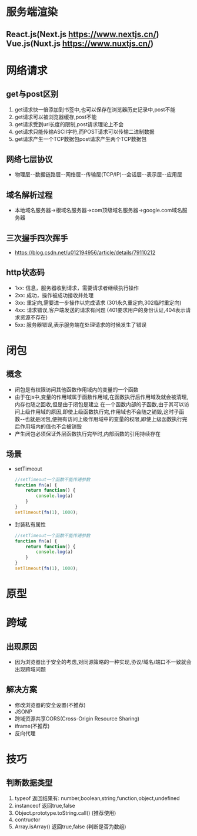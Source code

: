 # 服务端渲染 
## React.js(Next.js https://www.nextjs.cn/) Vue.js(Nuxt.js https://www.nuxtjs.cn/)
# 网络请求
 ## get与post区别
  1. get请求快一倍添加到书签中,也可以保存在浏览器历史记录中,post不能
  2. get请求可以被浏览器缓存,post不能
  3. get请求受到url长度的限制,post请求理论上不会
  4. get请求只能传输ASCII字符,而POST请求可以传输二进制数据
  5. get请求产生一个TCP数据包post请求产生两个TCP数据包
 ## 网络七层协议
  * 物理层--数据链路层--网络层--传输层(TCP/IP)--会话层--表示层--应用层
 ## 域名解析过程
  * 本地域名服务器->根域名服务器->com顶级域名服务器->google.com域名服务器
 ## 三次握手四次挥手
 * https://blog.csdn.net/u012194956/article/details/79110212
 ## http状态码
 * 1xx: 信息，服务器收到请求，需要请求者继续执行操作
 * 2xx: 成功，操作被成功接收并处理
 * 3xx: 重定向,需要进一步操作以完成请求 (301永久重定向,302临时重定向)
 * 4xx: 请求错误,客户端发送的请求有问题 (401要求用户的身份认证,404表示请求资源不存在)
 * 5xx: 服务器错误,表示服务端在处理请求的时候发生了错误
# 闭包
 ## 概念
  * 闭包是有权限访问其他函数作用域内的变量的一个函数
  * 由于在js中,变量的作用域属于函数作用域,在函数执行后作用域及就会被清理,内存也随之回收,但是由于闭包是建立
    在一个函数内部的子函数,由于其可以访问上级作用域的原因,即使上级函数执行完,作用域也不会随之销毁,这时子函
    数--也就是闭包,便拥有访问上级作用域中的变量的权限,即使上级函数执行完后作用域内的值也不会被销毁
  * 产生闭包必须保证外层函数执行完毕时,内部函数的引用持续存在
 ## 场景
  * setTimeout
    ```javascript
    //setTimeout一个函数不能传递参数
    function fn(a) {
        return function() {
            console.log(a)
        }
    }
    setTimeout(fn(1), 1000);
    ```
  * 封装私有属性
    ```javascript
    //setTimeout一个函数不能传递参数
    function fn(a) {
        return function() {
            console.log(a)
        }
    }
    setTimeout(fn(1), 1000);
    ```
# 原型
 ## 
# 跨域
 ## 出现原因
 * 因为浏览器出于安全的考虑,对同源策略的一种实现,协议/域名/端口不一致就会出现跨域问题
 ## 解决方案
  * 修改浏览器的安全设置(不推荐)
  * JSONP
  * 跨域资源共享CORS(Cross-Origin Resource Sharing)
  * iframe(不推荐)
  * 反向代理
# 技巧
 ## 判断数据类型
  1. typeof 返回结果有: number,boolean,string,function,object,undefined
  2. instanceof 返回true,false
  3. Object.prototype.toString.call() (推荐使用)
  4. contructor
  5. Array.isArray() 返回true,false (判断是否为数组)
 ## 
